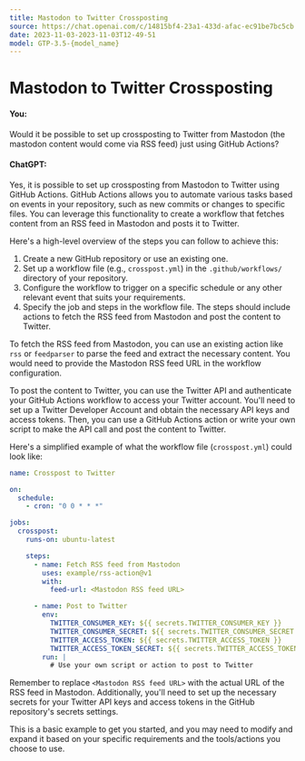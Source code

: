 ```yaml
---
title: Mastodon to Twitter Crossposting
source: https://chat.openai.com/c/14815bf4-23a1-433d-afac-ec91be7bc5cb
date: 2023-11-03-2023-11-03T12-49-51
model: GTP-3.5-{model_name}
---
```


# Mastodon to Twitter Crossposting

#### You:
Would it be possible to set up crossposting to Twitter from Mastodon (the mastodon content would come via RSS feed) just using GitHub Actions?

#### ChatGPT:
Yes, it is possible to set up crossposting from Mastodon to Twitter using GitHub Actions. GitHub Actions allows you to automate various tasks based on events in your repository, such as new commits or changes to specific files. You can leverage this functionality to create a workflow that fetches content from an RSS feed in Mastodon and posts it to Twitter.

Here's a high-level overview of the steps you can follow to achieve this:

1. Create a new GitHub repository or use an existing one.
2. Set up a workflow file (e.g., `crosspost.yml`) in the `.github/workflows/` directory of your repository.
3. Configure the workflow to trigger on a specific schedule or any other relevant event that suits your requirements.
4. Specify the job and steps in the workflow file. The steps should include actions to fetch the RSS feed from Mastodon and post the content to Twitter.

To fetch the RSS feed from Mastodon, you can use an existing action like `rss` or `feedparser` to parse the feed and extract the necessary content. You would need to provide the Mastodon RSS feed URL in the workflow configuration.

To post the content to Twitter, you can use the Twitter API and authenticate your GitHub Actions workflow to access your Twitter account. You'll need to set up a Twitter Developer Account and obtain the necessary API keys and access tokens. Then, you can use a GitHub Actions action or write your own script to make the API call and post the content to Twitter.

Here's a simplified example of what the workflow file (`crosspost.yml`) could look like:

```yaml
name: Crosspost to Twitter

on:
  schedule:
    - cron: "0 0 * * *"

jobs:
  crosspost:
    runs-on: ubuntu-latest

    steps:
      - name: Fetch RSS feed from Mastodon
        uses: example/rss-action@v1
        with:
          feed-url: <Mastodon RSS feed URL>

      - name: Post to Twitter
        env:
          TWITTER_CONSUMER_KEY: ${{ secrets.TWITTER_CONSUMER_KEY }}
          TWITTER_CONSUMER_SECRET: ${{ secrets.TWITTER_CONSUMER_SECRET }}
          TWITTER_ACCESS_TOKEN: ${{ secrets.TWITTER_ACCESS_TOKEN }}
          TWITTER_ACCESS_TOKEN_SECRET: ${{ secrets.TWITTER_ACCESS_TOKEN_SECRET }}
        run: |
          # Use your own script or action to post to Twitter
```

Remember to replace `<Mastodon RSS feed URL>` with the actual URL of the RSS feed in Mastodon. Additionally, you'll need to set up the necessary secrets for your Twitter API keys and access tokens in the GitHub repository's secrets settings.

This is a basic example to get you started, and you may need to modify and expand it based on your specific requirements and the tools/actions you choose to use.
